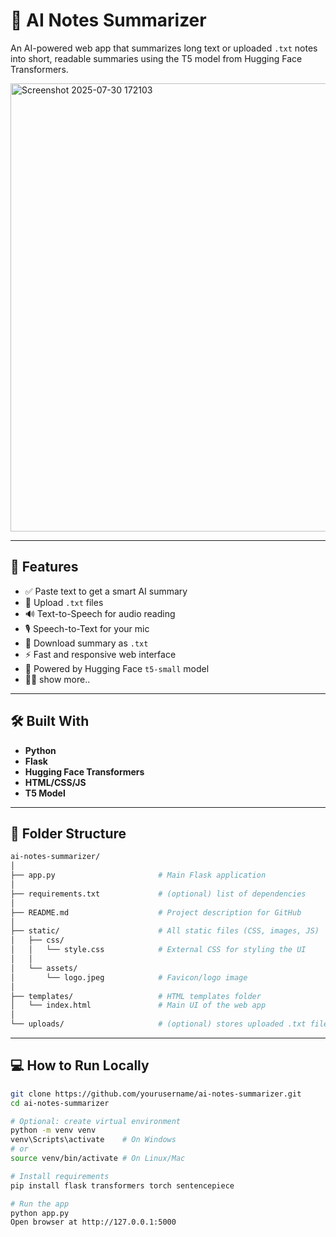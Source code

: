 # 🧠 AI Notes Summarizer

An AI-powered web app that summarizes long text or uploaded `.txt` notes into short, readable summaries using the T5 model from Hugging Face Transformers.

<img width="1324" height="717" alt="Screenshot 2025-07-30 172103" src="https://github.com/user-attachments/assets/81e0c270-babe-4cfc-b574-f47a71fa97da" />


---

## 🚀 Features

- ✅ Paste text to get a smart AI summary
- 📄 Upload `.txt` files
- 🔊 Text-to-Speech for audio reading
- 🎙️ Speech-to-Text for your mic
- 💾 Download summary as `.txt`
- ⚡ Fast and responsive web interface
- 🤖 Powered by Hugging Face `t5-small` model 
- 🦹‍♂️ show more..
---

## 🛠️ Built With

- **Python**
- **Flask**
- **Hugging Face Transformers**
- **HTML/CSS/JS**
- **T5 Model**

---
## 📁 Folder Structure
```bash
ai-notes-summarizer/
│
├── app.py                       # Main Flask application
│
├── requirements.txt             # (optional) list of dependencies
│
├── README.md                    # Project description for GitHub
│
├── static/                      # All static files (CSS, images, JS)
│   ├── css/
│   │   └── style.css            # External CSS for styling the UI
│   │
│   └── assets/
│       └── logo.jpeg            # Favicon/logo image
│
├── templates/                   # HTML templates folder
│   └── index.html               # Main UI of the web app
│
└── uploads/                     # (optional) stores uploaded .txt files temporarily


```
---
## 💻 How to Run Locally

```bash
git clone https://github.com/yourusername/ai-notes-summarizer.git
cd ai-notes-summarizer

# Optional: create virtual environment
python -m venv venv
venv\Scripts\activate    # On Windows
# or
source venv/bin/activate # On Linux/Mac

# Install requirements
pip install flask transformers torch sentencepiece

# Run the app
python app.py
Open browser at http://127.0.0.1:5000
```
